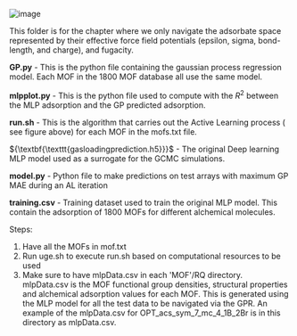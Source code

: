 ![image](https://github.com/theOsaroJ/Active-Learning-of-alchemical-adsorption-simulations-towards-a-universal-adsorption-model/assets/64130121/345c5b89-2c40-4b13-9d80-51c2a9b401d9)

This folder is for the chapter where we only navigate the adsorbate space represented by their effective force field potentials (epsilon, sigma, bond-length, and charge), and fugacity.


${\textbf{GP.py}}$ - This is the python file containing the gaussian process regression model. Each MOF in the 1800 MOF database all use the same model.

${\textbf{mlpplot.py}}$ - This is the python file used to compute with the ${R^2}$ between the MLP adsorption and the GP predicted adsorption.

${\textbf{run.sh}}$ - This is the algorithm that carries out the Active Learning process ( see figure above) for each MOF in the mofs.txt file.

${\textbf{\texttt{gasloadingprediction.h5}}}$ - The original Deep learning MLP model used as a surrogate for the GCMC simulations.

${\textbf{model.py}}$ - Python file to make predictions on test arrays with maximum GP MAE during an AL iteration

${\textbf{training.csv}}$ -  Training dataset used to train the original MLP model. This contain the adsorption of 1800 MOFs for different alchemical molecules.

Steps:
1. Have all the MOFs in mof.txt
2. Run uge.sh to execute run.sh based on computational resources to be used
3. Make sure to have mlpData.csv in each 'MOF'/RQ directory. mlpData.csv is the MOF functional group densities, structural properties and alchemical adsorption values for each MOF. This is generated using the MLP model for all the test data to be navigated via the GPR. An example of the mlpData.csv for OPT_acs_sym_7_mc_4_1B_2Br is in this directory as mlpData.csv. 
